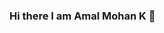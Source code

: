 ### Hi there I am Amal Mohan K 👋

<!--
**amalmohan542/amalmohan542** is a ✨ _special_ ✨ repository because its `README.md` (this file) appears on your GitHub profile.

Here are some ideas to get you started:

- 🔭 I’m currently working on GoogleCloudReady Facilitator at Google India
- 🌱 I’m currently learning ...
- 👯 I’m looking to collaborate on ...
- 🤔 I’m looking for help with ...
- 💬 Ask me about ...
- 📫 How to reach me: https://www.linkedin.com/in/amalmohank/
- 😄 Pronouns: ...
- ⚡ Fun fact: ...
-->
